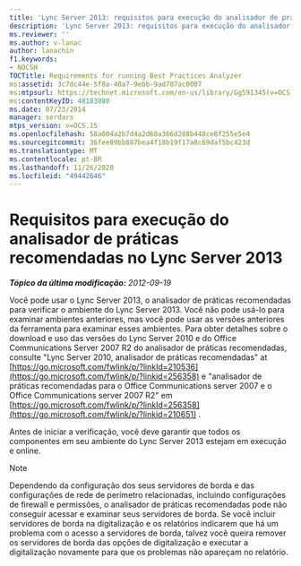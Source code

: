 ```yaml
---
title: 'Lync Server 2013: requisitos para execução do analisador de práticas recomendadas'
description: 'Lync Server 2013: requisitos para execução do analisador de práticas recomendadas.'
ms.reviewer: ''
ms.author: v-lanac
author: lanachin
f1.keywords:
- NOCSH
TOCTitle: Requirements for running Best Practices Analyzer
ms:assetid: 3c7dc44e-5f8a-40a7-9ebb-9ad707ac0007
ms:mtpsurl: https://technet.microsoft.com/en-us/library/Gg591345(v=OCS.15)
ms:contentKeyID: 48183880
ms.date: 07/23/2014
manager: serdars
mtps_version: v=OCS.15
ms.openlocfilehash: 58a604a2b7d4a2d60a366d288b448ce8f255e5e4
ms.sourcegitcommit: 36fee89bb887bea4f18b19f17a8c69daf5bc423d
ms.translationtype: MT
ms.contentlocale: pt-BR
ms.lasthandoff: 11/26/2020
ms.locfileid: "49442646"
---
```

# <a name="requirements-for-running-best-practices-analyzer-in-lync-server-2013"></a>Requisitos para execução do analisador de práticas recomendadas no Lync Server 2013

<div data-xmlns="http://www.w3.org/1999/xhtml">

<div class="topic" data-xmlns="http://www.w3.org/1999/xhtml" data-msxsl="urn:schemas-microsoft-com:xslt" data-cs="https://msdn.microsoft.com/">

<div data-asp="https://msdn2.microsoft.com/asp">



</div>

<div id="mainSection">

<div id="mainBody">

<span> </span>

_**Tópico da última modificação:** 2012-09-19_

Você pode usar o Lync Server 2013, o analisador de práticas recomendadas para verificar o ambiente do Lync Server 2013. Você não pode usá-lo para examinar ambientes anteriores, mas você pode usar as versões anteriores da ferramenta para examinar esses ambientes. Para obter detalhes sobre o download e uso das versões do Lync Server 2010 e do Office Communications Server 2007 R2 do analisador de práticas recomendadas, consulte "Lync Server 2010, analisador de práticas recomendadas" at [https://go.microsoft.com/fwlink/p/?linkId=210536](https://go.microsoft.com/fwlink/p/?linkid=256358) e "analisador de práticas recomendadas para o Office Communications server 2007 e o Office Communications server 2007 R2" em [https://go.microsoft.com/fwlink/p/?linkId=256358](https://go.microsoft.com/fwlink/p/?linkid=210651) .

Antes de iniciar a verificação, você deve garantir que todos os componentes em seu ambiente do Lync Server 2013 estejam em execução e online.

<div>


> [!NOTE]  
> Dependendo da configuração dos seus servidores de borda e das configurações de rede de perímetro relacionadas, incluindo configurações de firewall e permissões, o analisador de práticas recomendadas pode não conseguir acessar e examinar seus servidores de borda. Se você incluir servidores de borda na digitalização e os relatórios indicarem que há um problema com o acesso a servidores de borda, talvez você queira remover os servidores de borda das opções de digitalização e executar a digitalização novamente para que os problemas não apareçam no relatório.



</div>

</div>

<span> </span>

</div>

</div>

</div>

